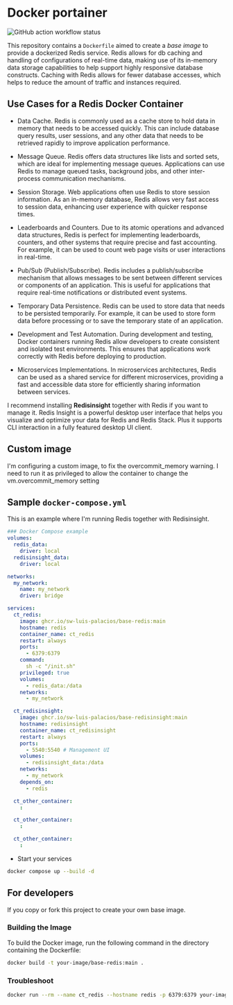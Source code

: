# Docker portainer

![GitHub action workflow status](https://github.com/SW-Luis-Palacios/base-redis/actions/workflows/docker-publish.yml/badge.svg)

This repository contains a `Dockerfile` aimed to create a *base image* to provide a dockerized Redis service. Redis allows for db caching and handling of configurations of real-time data, making use of its in-memory data storage capabilities to help support highly responsive database constructs. Caching with Redis allows for fewer database accesses, which helps to reduce the amount of traffic and instances required.

## Use Cases for a Redis Docker Container

- Data Cache. Redis is commonly used as a cache store to hold data in memory that needs to be accessed quickly. This can include database query results, user sessions, and any other data that needs to be retrieved rapidly to improve application performance.

- Message Queue. Redis offers data structures like lists and sorted sets, which are ideal for implementing message queues. Applications can use Redis to manage queued tasks, background jobs, and other inter-process communication mechanisms.

- Session Storage. Web applications often use Redis to store session information. As an in-memory database, Redis allows very fast access to session data, enhancing user experience with quicker response times.

- Leaderboards and Counters. Due to its atomic operations and advanced data structures, Redis is perfect for implementing leaderboards, counters, and other systems that require precise and fast accounting. For example, it can be used to count web page visits or user interactions in real-time.

- Pub/Sub (Publish/Subscribe). Redis includes a publish/subscribe mechanism that allows messages to be sent between different services or components of an application. This is useful for applications that require real-time notifications or distributed event systems.

- Temporary Data Persistence. Redis can be used to store data that needs to be persisted temporarily. For example, it can be used to store form data before processing or to save the temporary state of an application.

- Development and Test Automation. During development and testing, Docker containers running Redis allow developers to create consistent and isolated test environments. This ensures that applications work correctly with Redis before deploying to production.

- Microservices Implementations. In microservices architectures, Redis can be used as a shared service for different microservices, providing a fast and accessible data store for efficiently sharing information between services.

I recommend installing **Redisinsight** together with Redis if you want to manage it. Redis Insight is a powerful desktop user interface that helps you visualize and optimize your data for Redis and Redis Stack. Plus it supports CLI interaction in a fully featured desktop UI client.

## Custom image

I'm configuring a custom image, to fix the overcommit_memory warning. I need to run it as privileged to allow the container to change the vm.overcommit_memory setting

## Sample `docker-compose.yml`

This is an example where I'm running Redis together with Redisinsight.

```yaml
### Docker Compose example
volumes:
  redis_data:
    driver: local
  redisinsight_data:
    driver: local

networks:
  my_network:
    name: my_network
    driver: bridge

services:
  ct_redis:
    image: ghcr.io/sw-luis-palacios/base-redis:main
    hostname: redis
    container_name: ct_redis
    restart: always
    ports:
      - 6379:6379
    command:
      sh -c "/init.sh"
    privileged: true
    volumes:
      - redis_data:/data
    networks:
      - my_network

  ct_redisinsight:
    image: ghcr.io/sw-luis-palacios/base-redisinsight:main
    hostname: redisinsight
    container_name: ct_redisinsight
    restart: always
    ports:
      - 5540:5540 # Management UI
    volumes:
      - redisinsight_data:/data
    networks:
      - my_network
    depends_on:
      - redis

  ct_other_container:
    :

  ct_other_container:
    :

  ct_other_container:
    :
```

- Start your services

```sh
docker compose up --build -d
```

## For developers

If you copy or fork this project to create your own base image.

### Building the Image

To build the Docker image, run the following command in the directory containing the Dockerfile:

```sh
docker build -t your-image/base-redis:main .
```

### Troubleshoot

```sh
docker run --rm --name ct_redis --hostname redis -p 6379:6379 your-image/base-portainer:main
```

